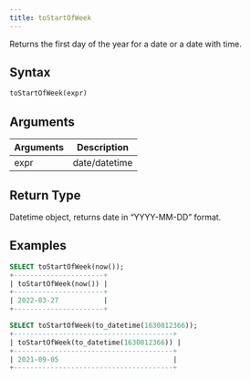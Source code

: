 ```yaml
---
title: toStartOfWeek
---
```


Returns the first day of the year for a date or a date with time.

## Syntax

```sql
toStartOfWeek(expr)
```

## Arguments

| Arguments   | Description |
| ----------- | ----------- |
| expr | date/datetime |

## Return Type

Datetime object, returns date in “YYYY-MM-DD” format.

## Examples

```sql
SELECT toStartOfWeek(now());
+----------------------+
| toStartOfWeek(now()) |
+----------------------+
| 2022-03-27           |
+----------------------+

SELECT toStartOfWeek(to_datetime(1630812366));
+---------------------------------------+
| toStartOfWeek(to_datetime(1630812366)) |
+---------------------------------------+
| 2021-09-05                            |
+---------------------------------------+
```
